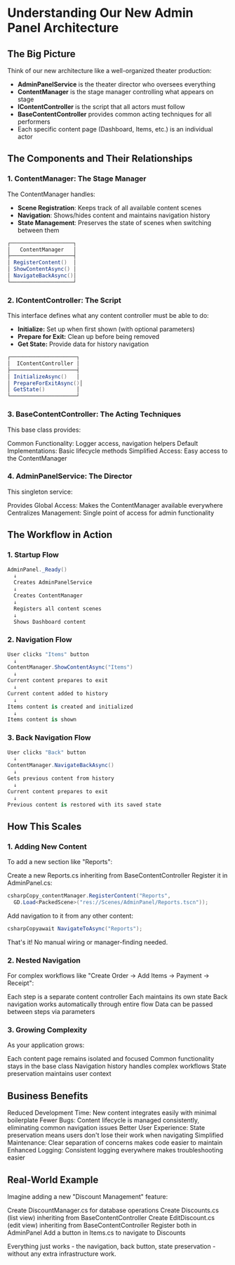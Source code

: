 # Understanding Our New Admin Panel Architecture

## The Big Picture

Think of our new architecture like a well-organized theater production:

- **AdminPanelService** is the theater director who oversees everything
- **ContentManager** is the stage manager controlling what appears on stage
- **IContentController** is the script that all actors must follow
- **BaseContentController** provides common acting techniques for all performers
- Each specific content page (Dashboard, Items, etc.) is an individual actor

## The Components and Their Relationships

### 1. ContentManager: The Stage Manager

The ContentManager handles:

- **Scene Registration**: Keeps track of all available content scenes
- **Navigation**: Shows/hides content and maintains navigation history
- **State Management**: Preserves the state of scenes when switching between them

```csharp
┌────────────────────┐
│   ContentManager   │
├────────────────────┤
│ RegisterContent()  │
│ ShowContentAsync() │
│ NavigateBackAsync()│
└────────────────────┘
```

### 2. IContentController: The Script

This interface defines what any content controller must be able to do:

- **Initialize:** Set up when first shown (with optional parameters)
- **Prepare for Exit:** Clean up before being removed
- **Get State:** Provide data for history navigation

```csharp
┌─────────────────────┐
│  IContentController │
├─────────────────────┤
│ InitializeAsync()   │
│ PrepareForExitAsync()│
│ GetState()          │
└─────────────────────┘
```

### 3. BaseContentController: The Acting Techniques

This base class provides:

Common Functionality: Logger access, navigation helpers
Default Implementations: Basic lifecycle methods
Simplified Access: Easy access to the ContentManager

### 4. AdminPanelService: The Director

This singleton service:

Provides Global Access: Makes the ContentManager available everywhere
Centralizes Management: Single point of access for admin functionality

## The Workflow in Action

### 1. Startup Flow

```csharp
AdminPanel._Ready()
  ↓
  Creates AdminPanelService
  ↓
  Creates ContentManager
  ↓
  Registers all content scenes
  ↓
  Shows Dashboard content
```

### 2. Navigation Flow

```csharp
User clicks "Items" button
  ↓
ContentManager.ShowContentAsync("Items")
  ↓
Current content prepares to exit
  ↓
Current content added to history
  ↓
Items content is created and initialized
  ↓
Items content is shown
```

### 3. Back Navigation Flow

```csharp
User clicks "Back" button
  ↓
ContentManager.NavigateBackAsync()
  ↓
Gets previous content from history
  ↓
Current content prepares to exit
  ↓
Previous content is restored with its saved state
```

## How This Scales

### 1. Adding New Content

To add a new section like "Reports":

Create a new Reports.cs inheriting from BaseContentController
Register it in AdminPanel.cs:

```csharp
csharpCopy_contentManager.RegisterContent("Reports", 
  GD.Load<PackedScene>("res://Scenes/AdminPanel/Reports.tscn"));
```

Add navigation to it from any other content:

```csharp
csharpCopyawait NavigateToAsync("Reports");
```

That's it! No manual wiring or manager-finding needed.

### 2. Nested Navigation

For complex workflows like "Create Order → Add Items → Payment → Receipt":

Each step is a separate content controller
Each maintains its own state
Back navigation works automatically through entire flow
Data can be passed between steps via parameters

### 3. Growing Complexity

As your application grows:

Each content page remains isolated and focused
Common functionality stays in the base class
Navigation history handles complex workflows
State preservation maintains user context

## Business Benefits

Reduced Development Time: New content integrates easily with minimal boilerplate
Fewer Bugs: Content lifecycle is managed consistently, eliminating common navigation issues
Better User Experience: State preservation means users don't lose their work when navigating
Simplified Maintenance: Clear separation of concerns makes code easier to maintain
Enhanced Logging: Consistent logging everywhere makes troubleshooting easier

## Real-World Example

Imagine adding a new "Discount Management" feature:

Create DiscountManager.cs for database operations
Create Discounts.cs (list view) inheriting from BaseContentController
Create EditDiscount.cs (edit view) inheriting from BaseContentController
Register both in AdminPanel
Add a button in Items.cs to navigate to Discounts

Everything just works - the navigation, back button, state preservation - without any extra infrastructure work.
